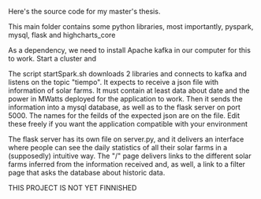 Here's the source code for my master's thesis.

This main folder contains some python libraries, most importantly, pyspark, mysql, flask and highcharts\_core

As a dependency, we need to install Apache kafka in our computer for this to work. Start a cluster and 

The script startSpark.sh downloads 2 libraries and connects to kafka and listens on the topic "tiempo". It expects to receive a json file with information of solar farms. It must contain at least data about date and the power in MWatts deployed for the application to work. Then it sends the information into a mysql database, as well as to the flask server on port 5000. The names for the feilds of the expected json are on the file. Edit these freely if you want the application compatible with your environment

The flask server has its own file on server.py, and it delivers an interface where people can see the daily statistics of all their solar farms in a (supposedly) intuitive way. The "/" page delivers links to the different solar farms inferred from the information received and, as well, a link to a filter page that asks the database about historic data.

THIS PROJECT IS NOT YET FINNISHED
